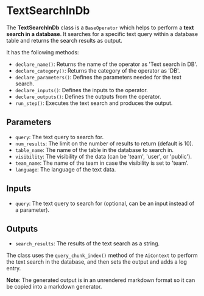 # TextSearchInDb

The **TextSearchInDb** class is a `BaseOperator` which helps to perform a **text search in a database**. It searches for a specific text query within a database table and returns the search results as output. 

It has the following methods:

- `declare_name()`: Returns the name of the operator as 'Text search in DB'.
- `declare_category()`: Returns the category of the operator as 'DB'.
- `declare_parameters()`: Defines the parameters needed for the text search.
- `declare_inputs()`: Defines the inputs to the operator.
- `declare_outputs()`: Defines the outputs from the operator.
- `run_step()`: Executes the text search and produces the output.

## Parameters

- `query`: The text query to search for.
- `num_results`: The limit on the number of results to return (default is 10).
- `table_name`: The name of the table in the database to search in.
- `visibility`: The visibility of the data (can be 'team', 'user', or 'public').
- `team_name`: The name of the team in case the visibility is set to 'team'.
- `language`: The language of the text data.

## Inputs

- `query`: The text query to search for (optional, can be an input instead of a parameter).

## Outputs

- `search_results`: The results of the text search as a string.

The class uses the `query_chunk_index()` method of the `AiContext` to perform the text search in the database, and then sets the output and adds a log entry.

**Note**: The generated output is in an unrendered markdown format so it can be copied into a markdown generator.